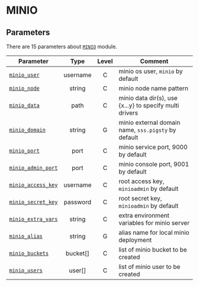 # MINIO



## Parameters

There are 15 parameters about [`MINIO`](PARAM#MINIO) module.

| Parameter                                    | Type     | Level| Comment                                            |
| -------------------------------------------- |:--------:|:----:| -------------------------------------------------- |
| [`minio_user`](PARAM#minio_user)             | username | C    | minio os user, `minio` by default                   |
| [`minio_node`](PARAM#minio_node)             | string   | C    | minio node name pattern                                 |
| [`minio_data`](PARAM#minio_data)             | path     | C    | minio data dir(s), use {x...y} to specify multi drivers |
| [`minio_domain`](PARAM#minio_domain)         | string   | G    | minio external domain name, `sss.pigsty` by default     |
| [`minio_port`](PARAM#minio_port)             | port     | C    | minio service port, 9000 by default                     |
| [`minio_admin_port`](PARAM#minio_admin_port) | port     | C    | minio console port, 9001 by default                     |
| [`minio_access_key`](PARAM#minio_access_key) | username | C    | root access key, `minioadmin` by default                |
| [`minio_secret_key`](PARAM#minio_secret_key) | password | C    | root secret key, `minioadmin` by default                |
| [`minio_extra_vars`](PARAM#minio_extra_vars) | string   | C    | extra environment variables for minio server            |
| [`minio_alias`](PARAM#minio_alias)           | string   | G    | alias name for local minio deployment                   |
| [`minio_buckets`](PARAM#minio_buckets)       | bucket[] | C    | list of minio bucket to be created                      |
| [`minio_users`](PARAM#minio_users)           | user[]   | C    | list of minio user to be created                        |
